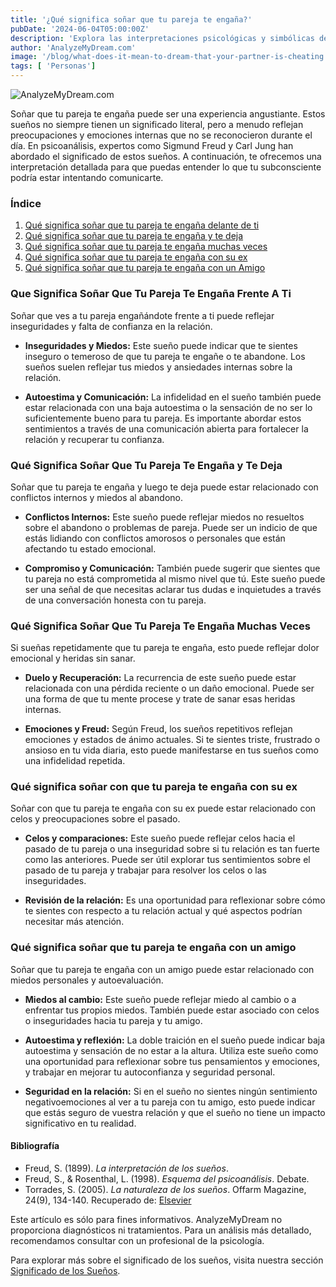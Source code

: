 ```yaml
---
title: '¿Qué significa soñar que tu pareja te engaña?'
pubDate: '2024-06-04T05:00:00Z'
description: 'Explora las interpretaciones psicológicas y simbólicas de los sueños en los que tu pareja te engaña, para descubrir los significados detrás de estas experiencias oníricas.'
author: 'AnalyzeMyDream.com'
image: '/blog/what-does-it-mean-to-dream-that-your-partner-is-cheating.jpeg'
tags: [ 'Personas']
---
```


![AnalyzeMyDream.com](/blog/what-does-it-mean-to-dream-that-your-partner-is-cheating.jpeg)

Soñar que tu pareja te engaña puede ser una experiencia angustiante. Estos sueños no siempre tienen un significado literal, pero a menudo reflejan preocupaciones y emociones internas que no se reconocieron durante el día. En psicoanálisis, expertos como Sigmund Freud y Carl Jung han abordado el significado de estos sueños. A continuación, te ofrecemos una interpretación detallada para que puedas entender lo que tu subconsciente podría estar intentando comunicarte.

### Índice

1. [Qué significa soñar que tu pareja te engaña delante de ti](#que-significa-sonar-que-tu-pareja-te-engaña-delante-de-ti)
2. [Qué significa soñar que tu pareja te engaña y te deja](#que-significa-sonar-que-tu-pareja-te-engaña-y-te-deja)
3. [Qué significa soñar que tu pareja te engaña muchas veces](#que-significa-sonar-que-tu-pareja-te-engaña-muchas-veces)
4. [Qué significa soñar que tu pareja te engaña con su ex](#que-significa-sonar-que-tu-pareja-te-engaña-con-su-ex)
5. [Qué significa soñar que tu pareja te engaña con un Amigo](#que-significa-soñar-que-tu-pareja-te-engaa-con-un-amigo)

### Que Significa Soñar Que Tu Pareja Te Engaña Frente A Ti

Soñar que ves a tu pareja engañándote frente a ti puede reflejar inseguridades y falta de confianza en la relación.

- **Inseguridades y Miedos:** Este sueño puede indicar que te sientes inseguro o temeroso de que tu pareja te engañe o te abandone. Los sueños suelen reflejar tus miedos y ansiedades internas sobre la relación.

- **Autoestima y Comunicación:** La infidelidad en el sueño también puede estar relacionada con una baja autoestima o la sensación de no ser lo suficientemente bueno para tu pareja. Es importante abordar estos sentimientos a través de una comunicación abierta para fortalecer la relación y recuperar tu confianza.

### Qué Significa Soñar Que Tu Pareja Te Engaña y Te Deja

Soñar que tu pareja te engaña y luego te deja puede estar relacionado con conflictos internos y miedos al abandono.

- **Conflictos Internos:** Este sueño puede reflejar miedos no resueltos sobre el abandono o problemas de pareja. Puede ser un indicio de que estás lidiando con conflictos amorosos o personales que están afectando tu estado emocional.

- **Compromiso y Comunicación:** También puede sugerir que sientes que tu pareja no está comprometida al mismo nivel que tú. Este sueño puede ser una señal de que necesitas aclarar tus dudas e inquietudes a través de una conversación honesta con tu pareja.

### Qué Significa Soñar Que Tu Pareja Te Engaña Muchas Veces

Si sueñas repetidamente que tu pareja te engaña, esto puede reflejar dolor emocional y heridas sin sanar.

- **Duelo y Recuperación:** La recurrencia de este sueño puede estar relacionada con una pérdida reciente o un daño emocional. Puede ser una forma de que tu mente procese y trate de sanar esas heridas internas.

- **Emociones y Freud:** Según Freud, los sueños repetitivos reflejan emociones y estados de ánimo actuales. Si te sientes triste, frustrado o ansioso en tu vida diaria, esto puede manifestarse en tus sueños como una infidelidad repetida.

### Qué significa soñar con que tu pareja te engaña con su ex

Soñar con que tu pareja te engaña con su ex puede estar relacionado con celos y preocupaciones sobre el pasado.

- **Celos y comparaciones:** Este sueño puede reflejar celos hacia el pasado de tu pareja o una inseguridad sobre si tu relación es tan fuerte como las anteriores. Puede ser útil explorar tus sentimientos sobre el pasado de tu pareja y trabajar para resolver los celos o las inseguridades.

- **Revisión de la relación:** Es una oportunidad para reflexionar sobre cómo te sientes con respecto a tu relación actual y qué aspectos podrían necesitar más atención.

### Qué significa soñar que tu pareja te engaña con un amigo

Soñar que tu pareja te engaña con un amigo puede estar relacionado con miedos personales y autoevaluación.

- **Miedos al cambio:** Este sueño puede reflejar miedo al cambio o a enfrentar tus propios miedos. También puede estar asociado con celos o inseguridades hacia tu pareja y tu amigo.

- **Autoestima y reflexión:** La doble traición en el sueño puede indicar baja autoestima y sensación de no estar a la altura. Utiliza este sueño como una oportunidad para reflexionar sobre tus pensamientos y emociones, y trabajar en mejorar tu autoconfianza y seguridad personal.

- **Seguridad en la relación:** Si en el sueño no sientes ningún sentimiento negativoemociones al ver a tu pareja con tu amigo, esto puede indicar que estás seguro de vuestra relación y que el sueño no tiene un impacto significativo en tu realidad.

#### Bibliografía

- Freud, S. (1899). *La interpretación de los sueños*.
- Freud, S., & Rosenthal, L. (1998). *Esquema del psicoanálisis*. Debate.
- Torrades, S. (2005). *La naturaleza de los sueños*. Offarm Magazine, 24(9), 134-140. Recuperado de: [Elsevier](https://www.elsevier.es/es-revista-offarm-4-articulo-la-naturaleza-los-suenos-13079597)

Este artículo es sólo para fines informativos. AnalyzeMyDream no proporciona diagnósticos ni tratamientos. Para un análisis más detallado, recomendamos consultar con un profesional de la psicología.

Para explorar más sobre el significado de los sueños, visita nuestra sección [Significado de los Sueños](#).